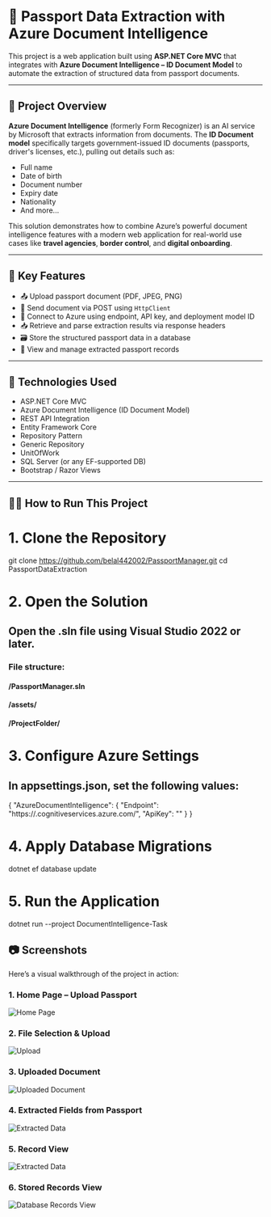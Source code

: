 # 🛂 Passport Data Extraction with Azure Document Intelligence

This project is a web application built using **ASP.NET Core MVC** that integrates with **Azure Document Intelligence – ID Document Model** to automate the extraction of structured data from passport documents.

---

## 📌 Project Overview

**Azure Document Intelligence** (formerly Form Recognizer) is an AI service by Microsoft that extracts information from documents. The **ID Document model** specifically targets government-issued ID documents (passports, driver's licenses, etc.), pulling out details such as:

- Full name
- Date of birth
- Document number
- Expiry date
- Nationality
- And more...

This solution demonstrates how to combine Azure’s powerful document intelligence features with a modern web application for real-world use cases like **travel agencies**, **border control**, and **digital onboarding**.

---

## 🚀 Key Features

- 📤 Upload passport document (PDF, JPEG, PNG)
- 🔄 Send document via POST using `HttpClient`
- 🔐 Connect to Azure using endpoint, API key, and deployment model ID
- 📥 Retrieve and parse extraction results via response headers
- 🗃️ Store the structured passport data in a database
- 🧾 View and manage extracted passport records

---

## 🧰 Technologies Used

- ASP.NET Core MVC
- Azure Document Intelligence (ID Document Model)
- REST API Integration
- Entity Framework Core
- Repository Pattern
- Generic Repository
- UnitOfWork
- SQL Server (or any EF-supported DB)
- Bootstrap / Razor Views

---

## 🧑‍💻 How to Run This Project

# 1. Clone the Repository
git clone https://github.com/belal442002/PassportManager.git
cd PassportDataExtraction

# 2. Open the Solution
## Open the .sln file using Visual Studio 2022 or later.
### File structure:
#### /PassportManager.sln
#### /assets/
#### /ProjectFolder/

# 3. Configure Azure Settings
## In appsettings.json, set the following values:

{
  "AzureDocumentIntelligence": {
    "Endpoint": "https://<your-resource-name>.cognitiveservices.azure.com/",
    "ApiKey": "<your-api-key>"
  }
}

# 4. Apply Database Migrations
dotnet ef database update

# 5. Run the Application
dotnet run --project DocumentIntelligence-Task


## 📷 Screenshots

Here’s a visual walkthrough of the project in action:

### 1. Home Page – Upload Passport  
![Home Page](assets/image1.png)

### 2. File Selection & Upload  
![Upload](assets/image2.png)

### 3. Uploaded Document  
![Uploaded Document](assets/image3.png)

### 4. Extracted Fields from Passport  
![Extracted Data](assets/image4.png)

### 5. Record View  
![Extracted Data](assets/image5.png)

### 6. Stored Records View  
![Database Records View](assets/image6.png)
